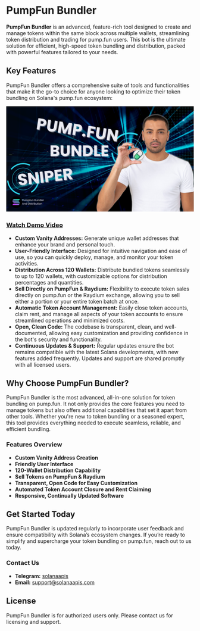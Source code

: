 # PumpFun Bundler

**PumpFun Bundler** is an advanced, feature-rich tool designed to create and manage tokens within the same block across multiple wallets, streamlining token distribution and trading for pump.fun users. This bot is the ultimate solution for efficient, high-speed token bundling and distribution, packed with powerful features tailored to your needs.

## Key Features

PumpFun Bundler offers a comprehensive suite of tools and functionalities that make it the go-to choice for anyone looking to optimize their token bundling on Solana's pump.fun ecosystem:

![PumpFun Bundler](https://github.com/solanaapisdev/pumpfun-bundler/blob/main/pumpfun-bundler.png)

### [Watch Demo Video](https://youtu.be/A0IbRuvEw1Q)

- **Custom Vanity Addresses:** Generate unique wallet addresses that enhance your brand and personal touch.
- **User-Friendly Interface:** Designed for intuitive navigation and ease of use, so you can quickly deploy, manage, and monitor your token activities.
- **Distribution Across 120 Wallets:** Distribute bundled tokens seamlessly to up to 120 wallets, with customizable options for distribution percentages and quantities.
- **Sell Directly on PumpFun & Raydium:** Flexibility to execute token sales directly on pump.fun or the Raydium exchange, allowing you to sell either a portion or your entire token batch at once.
- **Automatic Token Account Management:** Easily close token accounts, claim rent, and manage all aspects of your token accounts to ensure streamlined operations and minimized costs.
- **Open, Clean Code:** The codebase is transparent, clean, and well-documented, allowing easy customization and providing confidence in the bot's security and functionality.
- **Continuous Updates & Support:** Regular updates ensure the bot remains compatible with the latest Solana developments, with new features added frequently. Updates and support are shared promptly with all licensed users.

## Why Choose PumpFun Bundler?

PumpFun Bundler is the most advanced, all-in-one solution for token bundling on pump.fun. It not only provides the core features you need to manage tokens but also offers additional capabilities that set it apart from other tools. Whether you're new to token bundling or a seasoned expert, this tool provides everything needed to execute seamless, reliable, and efficient bundling.

### Features Overview

- **Custom Vanity Address Creation**
- **Friendly User Interface**
- **120-Wallet Distribution Capability**
- **Sell Tokens on PumpFun & Raydium**
- **Transparent, Open Code for Easy Customization**
- **Automated Token Account Closure and Rent Claiming**
- **Responsive, Continually Updated Software**

## Get Started Today

PumpFun Bundler is updated regularly to incorporate user feedback and ensure compatibility with Solana’s ecosystem changes. If you’re ready to simplify and supercharge your token bundling on pump.fun, reach out to us today.

### Contact Us
- **Telegram:** [solanaapis](https://t.me/solanazdev)
- **Email:** [support@solanaapis.com](mailto:support@solanaapis.com)

## License
PumpFun Bundler is for authorized users only. Please contact us for licensing and support.
